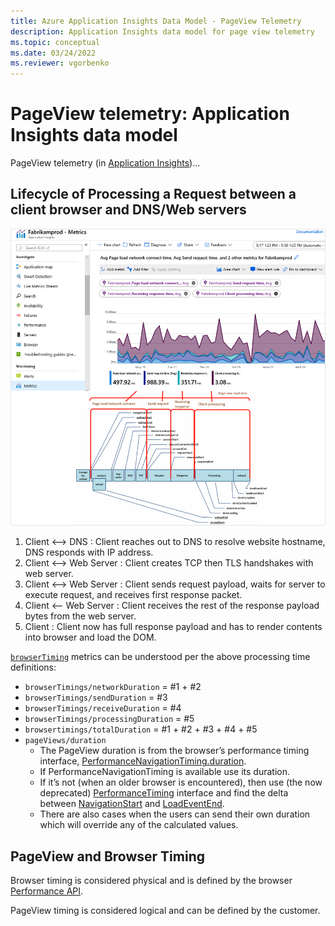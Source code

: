 ```yaml
---
title: Azure Application Insights Data Model - PageView Telemetry
description: Application Insights data model for page view telemetry
ms.topic: conceptual
ms.date: 03/24/2022
ms.reviewer: vgorbenko
---
```


# PageView telemetry: Application Insights data model

PageView telemetry (in [Application Insights](./app-insights-overview.md))...

## Lifecycle of Processing a Request between a client browser and DNS/Web servers

![Screenshot of the Metrics page in Application Insights showing graphic displays of metrics data for a web application.](./media/javascript/page-view-load-time.png)

1. Client <--> DNS : Client reaches out to DNS to resolve website hostname, DNS responds with IP address.
1. Client <--> Web Server : Client creates TCP then TLS handshakes with web server.
1. Client <--> Web Server : Client sends request payload, waits for server to execute request, and receives first response packet.
1. Client <-- Web Server : Client receives the rest of the response payload bytes from the web server.
1. Client : Client now has full response payload and has to render contents into browser and load the DOM.
 
[`browserTiming`](../essentials/metrics-supported.md#microsoftinsightscomponents) metrics can be understood per the above processing time definitions:

* `browserTimings/networkDuration` = #1 + #2
* `browserTimings/sendDuration` = #3
* `browserTimings/receiveDuration` = #4
* `browserTimings/processingDuration` = #5
* `browsertimings/totalDuration` = #1 + #2 + #3 + #4 + #5
* `pageViews/duration`
   * The PageView duration is from the browser’s performance timing interface, [PerformanceNavigationTiming.duration](https://developer.mozilla.org/en-US/docs/Web/API/PerformanceEntry/duration).
    * If PerformanceNavigationTiming is available use its duration.
    * If it’s not (when an older browser is encountered), then use (the now deprecated) [PerformanceTiming](https://developer.mozilla.org/en-US/docs/Web/API/PerformanceTiming) interface and find the delta between [NavigationStart](https://developer.mozilla.org/en-US/docs/Web/API/PerformanceTiming/navigationStart) and [LoadEventEnd](https://developer.mozilla.org/en-US/docs/Web/API/PerformanceTiming/loadEventEnd).
    * There are also cases when the users can send their own duration which will override any of the calculated values.

## PageView and Browser Timing 

Browser timing is considered physical and is defined by the browser [Performance API](https://developer.mozilla.org/en-US/docs/Web/API/Performance_API).

PageView timing is considered logical and can be defined by the customer. 
